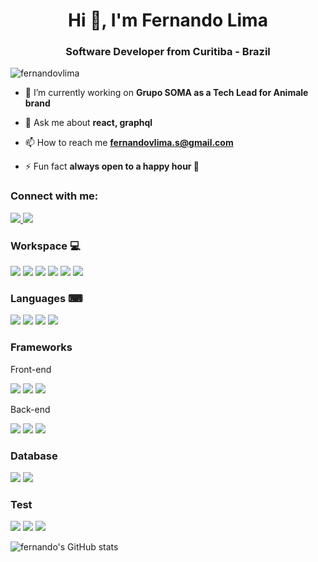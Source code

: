 <h1 align="center">Hi 👋, I'm Fernando Lima</h1>
<h3 align="center">Software Developer from Curitiba - Brazil</h3>

<p align="left"> <img src="https://komarev.com/ghpvc/?username=fernandovlima&label=Profile%20views&color=0e75b6&style=flat" alt="fernandovlima" /> </p>

- 🔭 I’m currently working on **Grupo SOMA as a Tech Lead for Animale brand**

- 💬 Ask me about **react, graphql**

- 📫 How to reach me **fernandovlima.s@gmail.com**

- ⚡ Fun fact **always open to a happy hour 🍻**

<h3 align="left">Connect with me:</h3>

<p align="left">
  <a href="https://www.linkedin.com/in/fernando-lima-492822116">
    <img src="https://img.shields.io/badge/linkedin-%230077B5.svg?style=for-the-badge&logo=linkedin&logoColor=white" />
  </a>
  
   <a href="https://www.instagram.com/f_ern_ndo">
    <img src="https://img.shields.io/badge/Instagram-%23E4405F.svg?style=for-the-badge&logo=Instagram&logoColor=white" />
  </a>
</p>

<h3 align="left">Workspace 💻</h3>

<p align="left">
   <img src="https://img.shields.io/badge/mac%20os-000000?style=for-the-badge&logo=apple&logoColor=white" />
  
  <img src="https://img.shields.io/badge/webstorm-143?style=for-the-badge&logo=webstorm&logoColor=white&color=black" />
  
  <img src="https://img.shields.io/badge/figma-%23F24E1E.svg?style=for-the-badge&logo=figma&logoColor=white"/>
  
  <img src="https://img.shields.io/badge/github-%23121011.svg?style=for-the-badge&logo=github&logoColor=white33.svg?style=for-the-badge&logo=git&logoColor=white" />
  
  <img src="https://img.shields.io/badge/Edge-0078D7?style=for-the-badge&logo=Microsoft-edge&logoColor=white" />
  
  <img src="https://img.shields.io/badge/Spotify-1ED760?style=for-the-badge&logo=spotify&logoColor=white"/>
</p>

<h3 align="left">Languages ⌨</h3>

<p align="left"> 
  
  <img src="https://img.shields.io/badge/JavaScript-F7DF1E?style=for-the-badge&logo=javascript&logoColor=black" />
  
  <img src="https://img.shields.io/badge/typescript-%23007ACC.svg?style=for-the-badge&logo=typescript&logoColor=white" />
  
  <img src="https://img.shields.io/badge/html5-%23E34F26.svg?style=for-the-badge&logo=html5&logoColor=white" />
  
  <img src="https://img.shields.io/badge/css3-%231572B6.svg?style=for-the-badge&logo=css3&logoColor=white" />
  
</p>

 <h3 align="left">Frameworks</h3>
 <span>Front-end</span></br>
 
 <p align="left">
  
  <img src="https://img.shields.io/badge/react-%2320232a.svg?style=for-the-badge&logo=react&logoColor=%2361DAFB" />
  
  <img src="https://img.shields.io/badge/Next-black?style=for-the-badge&logo=next.js&logoColor=white"/>
  
  <img src="https://img.shields.io/badge/styled--components-DB7093?style=for-the-badge&logo=styled-components&logoColor=white" />
  
</p>

<span>Back-end</span>
 
 <p align="left">
  
  <img src="https://img.shields.io/badge/node.js-%2343853D.svg?style=for-the-badge&logo=node.js&logoColor=white" />
  
  <img src="https://img.shields.io/badge/express.js-%23404d59.svg?style=for-the-badge&logo=express&logoColor=%2361DAFB" />
  
  <img src="https://img.shields.io/badge/-GraphQL-E10098?style=for-the-badge&logo=graphql" />
  
  </p>

<h3 align="left">Database</h3>

<p align="left">
  <img src="https://img.shields.io/badge/MongoDB-%234ea94b.svg?style=for-the-badge&logo=mongodb&logoColor=white" />
  
  <img src="https://img.shields.io/badge/postgres-%23316192.svg?style=for-the-badge&logo=postgresql&logoColor=white"/>
</p>


  <h3 align="left">Test</h3>
  
  <p align="left">

  <img src="https://img.shields.io/badge/-TestingLibrary-%23E33332?style=for-the-badge&logo=testing-library&logoColor=white" />
  
   <img src="https://img.shields.io/badge/-jest-%23C21325?style=for-the-badge&logo=jest&logoColor=white" />
  
  <img src="https://img.shields.io/badge/-cypress-%23E5E5E5?style=for-the-badge&logo=cypress&logoColor=058a5e" />
  
  </p>


![fernando's GitHub stats](https://github-readme-stats.vercel.app/api?username=fernandovlima&show_icons=true&theme=merko)


<!-- [![fernando's wakatime stats](https://github-readme-stats.vercel.app/api/wakatime?username=fernandovlima)] -->



